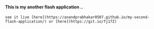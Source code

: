 #### This is my another flash application ..
``` Note : Please allow flash app. in your browser(if not allowed) to see application working.
see it live [here](https://anandprabhakar0507.github.io/my-second-flash-application/) or [here](https://git.io/fj17Z)
